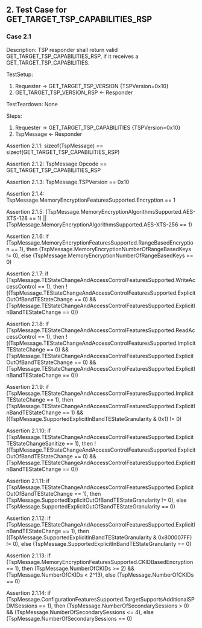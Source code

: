 ## 2. Test Case for GET_TARGET_TSP_CAPABILITIES_RSP

### Case 2.1

Description: TSP responder shall return valid GET_TARGET_TSP_CAPABILITIES_RSP, if it receives a GET_TARGET_TSP_CAPABILITIES.

TestSetup:
1. Requester -> GET_TARGET_TSP_VERSION {TSPVersion=0x10}
2. GET_TARGET_TSP_VERSION_RSP <- Responder

TestTeardown: None

Steps:
1. Requester -> GET_TARGET_TSP_CAPABILITIES {TSPVersion=0x10}
2. TspMessage <- Responder

Assertion 2.1.1:
    sizeof(TspMessage) == sizeof(GET_TARGET_TSP_CAPABILITIES_RSP)

Assertion 2.1.2:
    TspMessage.Opcode == GET_TARGET_TSP_CAPABILITIES_RSP

Assertion 2.1.3:
    TspMessage.TSPVersion == 0x10

Assertion 2.1.4:
    TspMessage.MemoryEncryptionFeaturesSupported.Encryption == 1

Assertion 2.1.5:
    (TspMessage.MemoryEncryptionAlgorithmsSupported.AES-XTS-128 == 1) ||
    (TspMessage.MemoryEncryptionAlgorithmsSupported.AES-XTS-256 == 1)

Assertion 2.1.6:
    if (TspMessage.MemoryEncryptionFeaturesSupported.RangeBasedEncryption == 1), then
        (TspMessage.MemoryEncryptionNumberOfRangeBasedKeys != 0),
    else
        (TspMessage.MemoryEncryptionNumberOfRangeBasedKeys == 0)

Assertion 2.1.7:
    if (TspMessage.TEStateChangeAndAccessControlFeaturesSupported.WriteAccessControl == 1), then
        !((TspMessage.TEStateChangeAndAccessControlFeaturesSupported.ExplicitOutOfBandTEStateChange == 0) &&
          (TspMessage.TEStateChangeAndAccessControlFeaturesSupported.ExplicitInBandTEStateChange == 0))

Assertion 2.1.8:
    if (TspMessage.TEStateChangeAndAccessControlFeaturesSupported.ReadAccessControl == 1), then
        !((TspMessage.TEStateChangeAndAccessControlFeaturesSupported.ImplicitTEStateChange == 0) &&
          (TspMessage.TEStateChangeAndAccessControlFeaturesSupported.ExplicitOutOfBandTEStateChange == 0) &&
          (TspMessage.TEStateChangeAndAccessControlFeaturesSupported.ExplicitInBandTEStateChange == 0))

Assertion 2.1.9:
    if (TspMessage.TEStateChangeAndAccessControlFeaturesSupported.ImplicitTEStateChange == 1), then
        (TspMessage.TEStateChangeAndAccessControlFeaturesSupported.ExplicitInBandTEStateChange == 1) &&
        ((TspMessage.SupportedExplicitInBandTEStateGranularity & 0x1) != 0)

Assertion 2.1.10:
    if (TspMessage.TEStateChangeAndAccessControlFeaturesSupported.ExplicitTEStateChangeSanitize == 1), then
        !((TspMessage.TEStateChangeAndAccessControlFeaturesSupported.ExplicitOutOfBandTEStateChange == 0) &&
          (TspMessage.TEStateChangeAndAccessControlFeaturesSupported.ExplicitInBandTEStateChange == 0))

Assertion 2.1.11:
    if (TspMessage.TEStateChangeAndAccessControlFeaturesSupported.ExplicitOutOfBandTEStateChange == 1), then
        (TspMessage.SupportedExplicitOutOfBandTEStateGranularity != 0),
    else
        (TspMessage.SupportedExplicitOutOfBandTEStateGranularity == 0)

Assertion 2.1.12:
    if (TspMessage.TEStateChangeAndAccessControlFeaturesSupported.ExplicitInBandTEStateChange == 1), then
        ((TspMessage.SupportedExplicitInBandTEStateGranularity & 0x800007FF) != 0),
    else
        (TspMessage.SupportedExplicitInBandTEStateGranularity == 0)

Assertion 2.1.13:
    if (TspMessage.MemoryEncryptionFeaturesSupported.CKIDBasedEncryption == 1), then
        (TspMessage.NumberOfCKIDs >= 2) && (TspMessage.NumberOfCKIDs < 2^13),
    else
        (TspMessage.NumberOfCKIDs == 0)

Assertion 2.1.14:
    if (TspMessage.ConfigurationFeaturesSupported.TargetSupportsAdditionalSPDMSessions == 1), then
        (TspMessage.NumberOfSecondarySessions > 0) && (TspMessage.NumberOfSecondarySessions <= 4),
    else
        (TspMessage.NumberOfSecondarySessions == 0)

